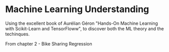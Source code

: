 # Machine Learning Understanding
Using the excellent book of Aurélian Géron "Hands-On Machine Learning with Scikit-Learn and TensorFloww", to discover both the ML theory and the techinques.

From chapter 2 - Bike Sharing Regression
